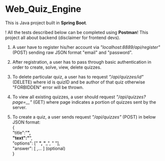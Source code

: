 # Web_Quiz_Engine

This is Java project built in <strong>Spring Boot</strong>. 

! All the tests described below can be completed using <strong>Postman</strong>!  This project all about backend (disclaimer for frontend devs).

1. A user have to register his/her account via <i>"localhost:8889/api/register"</i> (POST) sending raw JSON format "email" and "password".

2. After registration, a user has to pass through basic authentication in order to create, solve, view, delete quizzes.

3. To delete particular quiz, a user has to request <i>"/api/quizzes/id"</i> (DELETE) where id is quizID and be author of that quiz otherwise "FORBIDDEN" error will be thrown.

4. To view all existing quizzes, a user should request <i>"/api/quizzes?page=__"</i> (GET) where page indicates a portion of quizzes sent by the server.

5. To create a quiz, a user sends request <i>"/api/quizzes"</i> (POST) in below JSON format: </br>
{ </br>
  "title":"____", </br>
  "text":"____", </br>
  "options": [" __", "___", "   "], </br>
  "answer": [ ,... ] (optional) </br>
}
